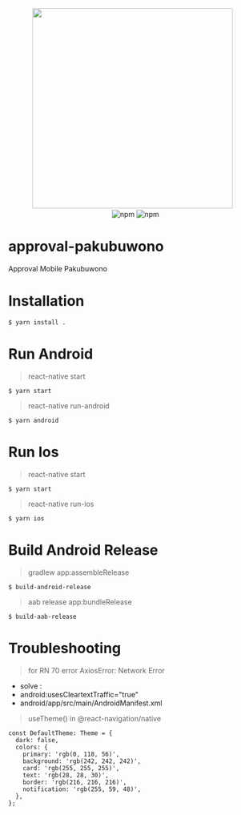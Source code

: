 <div id="header" align="center">
  <img src="https://media.giphy.com/media/h408T6Y5GfmXBKW62l/giphy.gif" width="400"/>
  &nbsp;
  <div id="badges" align="center">
    <img src="https://komarev.com/ghpvc/?username=ZakariaWijaya&style=flat-square&color=blue" alt=""/>
    <img alt="npm" src="https://img.shields.io/npm/v/react-native?color=blue&label=react&style=flat-square">
    <img alt="npm" src="https://img.shields.io/npm/v/react?color=b&label=react&style=flat-square">
  </div>
</div>

# approval-pakubuwono
Approval Mobile Pakubuwono



# Installation
```
$ yarn install .
```

# Run Android
> react-native start
```
$ yarn start
```
> react-native run-android
```
$ yarn android
```
# Run Ios
> react-native start
```
$ yarn start
```
> react-native run-ios
```
$ yarn ios
```

# Build Android Release
> gradlew app:assembleRelease
```
$ build-android-release
```
> aab release app:bundleRelease
```
$ build-aab-release
```


# Troubleshooting
> for RN 70 error AxiosError: Network Error 
- solve :
- android:usesCleartextTraffic="true"
- android/app/src/main/AndroidManifest.xml

> useTheme() in @react-navigation/native
```
const DefaultTheme: Theme = {
  dark: false,
  colors: {
    primary: 'rgb(0, 118, 56)',
    background: 'rgb(242, 242, 242)',
    card: 'rgb(255, 255, 255)',
    text: 'rgb(28, 28, 30)',
    border: 'rgb(216, 216, 216)',
    notification: 'rgb(255, 59, 48)',
  },
};
```
